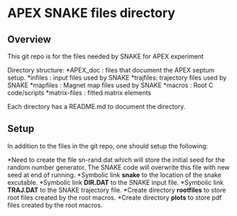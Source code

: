 APEX SNAKE files directory
==========================

Overview
---------

This git repo is for the files needed by SNAKE for APEX experiment

Directory structure:
*APEX_doc : files that document the APEX septum setup.
*infiles  : input files used by SNAKE
*trajfiles: trajectory files used by SNAKE
*mapfiles : Magnet map files used by SNAKE
*macros   : Root C code/scripts
*matrix-files : fitted matrix elements

Each directory has a README.md to document the directory.

Setup
------

In addition to the files in the git repo, one should 
setup the following:

*Need to create the file sn-rand.dat which will store the initial seed for the
random number generator. The SNAKE code will overwrite this file with new seed at end of running.
*Symbolic link __snake__ to the location of the snake excutable.
*Symbolic link __DIR.DAT__ to the SNAKE input file.
*Symbolic link __TRAJ.DAT__ to the SNAKE trajectory file.
*Create directory __rootfiles__ to store root files created by the root macros.
*Create directory __plots__  to store pdf files created by the root macros.